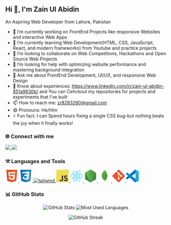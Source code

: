 ## Hi 👋, I'm Zain Ul Abidin


An Aspiring Web Developer from Lahore, Pakistan


- 🔭 I’m currently working on FrontEnd Projects like responsive Websites and interactive Web Apps
- 🌱 I’m currently learning Web Development(HTML, CSS, JavaScript, React, and modern frameworks) from Youtube and practice projects
- 👯 I’m looking to collaborate on Web Competitions, Hackathons and Open Source Web Projects
- 🤔 I’m looking for help with optimizing website performance and mastering background integration
- 💬 Ask me about FrontEnd Development, UI/UX, and responsive Web Design
- 📂 Know about experiences: https://www.linkedin.com/in/zain-ul-abidin-851a9630b/ and You can Cehckout my repositories for projects and experiments that I've built
- 📫 How to reach me: zr8283260@gmail.com
- 😄 Pronouns: He/Him
- ⚡ Fun fact: I can Spend hours fixing a single CSS bug-but nothing beats the joy when it finally works!

### 🌐 Connect with me

<p align="left">
  <a href="https://www.linkedin.com/in/zain-ul-abidin-851a9630b/" target="_blank">
    <img src="https://img.shields.io/badge/LinkedIn-%230077B5.svg?&style=for-the-badge&logo=linkedin&logoColor=white" />
  </a>
  <a href="https://www.facebook.com/Zain.Qureshi.705" target="_blank">
    <img src="https://img.shields.io/badge/Twitter-%231DA1F2.svg?&style=for-the-badge&logo=twitter&logoColor=white" />
  </a>
</p>

### ⚒️ Languages and Tools  

<p align="left">
  <!-- HTML -->
  <a href="https://developer.mozilla.org/en-US/docs/Web/HTML" target="_blank">
    <img src="https://raw.githubusercontent.com/devicons/devicon/master/icons/html5/html5-original.svg" alt="html5" width="40" height="40"/>
  </a>
  <!-- CSS -->
  <a href="https://developer.mozilla.org/en-US/docs/Web/CSS" target="_blank">
    <img src="https://raw.githubusercontent.com/devicons/devicon/master/icons/css3/css3-original.svg" alt="css3" width="40" height="40"/>
  </a>
  <!-- Tailwind CSS -->
  <a href="https://tailwindcss.com/" target="_blank">
    <img src="https://www.vectorlogo.zone/logos/tailwindcss/tailwindcss-icon.svg" alt="tailwind" width="40" height="40"/>
  </a>
  <!-- JavaScript -->
  <a href="https://developer.mozilla.org/en-US/docs/Web/JavaScript" target="_blank">
    <img src="https://raw.githubusercontent.com/devicons/devicon/master/icons/javascript/javascript-original.svg" alt="javascript" width="40" height="40"/>
  </a>
  <!-- React -->
  <a href="https://react.dev/" target="_blank">
    <img src="https://raw.githubusercontent.com/devicons/devicon/master/icons/react/react-original.svg" alt="react" width="40" height="40"/>
  </a>
  <!-- Node.js -->
  <a href="https://nodejs.org/" target="_blank">
    <img src="https://raw.githubusercontent.com/devicons/devicon/master/icons/nodejs/nodejs-original.svg" alt="nodejs" width="40" height="40"/>
  </a>
  <!-- MongoDB -->
  <a href="https://www.mongodb.com/" target="_blank">
    <img src="https://raw.githubusercontent.com/devicons/devicon/master/icons/mongodb/mongodb-original.svg" alt="mongodb" width="40" height="40"/>
  </a>
  <!-- Git -->
  <a href="https://git-scm.com/" target="_blank">
    <img src="https://raw.githubusercontent.com/devicons/devicon/master/icons/git/git-original.svg" alt="git" width="40" height="40"/>
  </a>
  <!-- VS Code -->
  <a href="https://code.visualstudio.com/" target="_blank">
    <img src="https://raw.githubusercontent.com/devicons/devicon/master/icons/vscode/vscode-original.svg" alt="vscode" width="40" height="40"/>
  </a>
</p>

### 📊 GitHub Stats

<p align="center">
  <!-- GitHub Stats -->
  <img src="https://github-readme-stats.vercel.app/api?username=zain-123-hash&show_icons=true&theme=tokyonight" alt="GitHub Stats" height="150"/>
  
  <!-- Most Used Languages -->
  <img src="https://github-readme-stats.vercel.app/api/top-langs/?username=zain-123-hash&layout=compact&theme=tokyonight" alt="Most Used Languages" height="150"/>
</p>

<!-- Streak Stats -->
<p align="center">
  <img src="https://github-readme-streak-stats.herokuapp.com/?user=zain-123-hash&theme=tokyonight" alt="GitHub Streak"/>
</p>
